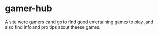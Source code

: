 # gamer-hub
A site were gamers cand go to find good entertaining games to play ,and also find info and pro tips about theese games.
